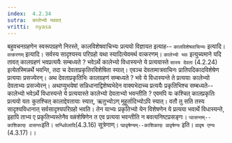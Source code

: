 ```yaml
---
index:  4.2.34
sutra:  कालेभ्यो भववत्
vritti:  nyasa
---
```


बहुवचनग्रहणेन स्वरूपग्रहणे निरस्ते, कालविशेषवाचिभ्यः प्रत्ययो विज्ञायत इत्याह-- `कालविशेषवाचिभ्यः` इत्यादि। `वत्करणम्` इत्यादि। सर्वस्य सादृश्यस्य परिग्रहो यथा स्यादित्येवमर्थ वत्करणम्। `कालेभ्यो भवः` इत्युच्यमाने यदि तावत् कालग्रहणं भवप्रत्ययैः सम्बध्यते ? भवेऽर्थे कालेभ्यो विधास्यन्ते ये प्रत्ययास्ते `सास्य देवता` (4.2.24) इत्येतस्मिन्नर्थे भवन्ति, तदा च देवताप्रकृतिरविशेषिता स्यात्। एवञ्च देवतामात्रवाचिनः प्रातिपदिकादविशेषेण प्रत्ययाः प्रसज्येरन्। अथ देवताप्रकृतिभिः कालग्रहणं सम्बध्यते ? भवे ये विधास्यन्ते ते प्रत्ययाः कालेभ्यो देवताभ्यः प्रसज्येरन्। अथाप्युभयेषां सन्निधानाद्विशेष्यभेदेन वाक्यभेदाच्च प्रत्ययैः प्रकृतिभिश्च सम्बध्यते-- कालेभ्यो भवेऽर्थे विधास्यन्ते ये प्रत्ययास्ते कालेभ्यो देवताभ्यो भवन्तीति ? एवमपि यः कश्चित् कालप्रकृतिः प्रत्ययो यतः कुतश्चित् कालाद्देवतायाः स्यात्, ऋतुभ्योऽण् मुहूर्तादिभ्योऽपि स्यात्। वतौ तु सति तस्य सादृश्यविधानात् सर्वसादृश्यपरिग्रहो भवति। तेन याभ्यः प्रकृतिभ्यो येन विशेषणेन ये प्रत्यया भवार्थे विधास्यन्ते, इहापि ताभ्य ए प्रकृतिभ्यस्तेनैव व#शेषिणेन त एव प्रत्यया भवन्तीति न बवत्यनिष्टप्रसङ्गः। `प्वासन्तम्--काशिकाफ् वासन्तः`इति। `सन्धिवेलादि`(4.3.16) सूत्रेणाण्। `प्प्रावृषेण्यम्--काशिकाफ् प्रावृषेण्यः` इति। `प्रावृष एण्यः` (4.3.17)।।

